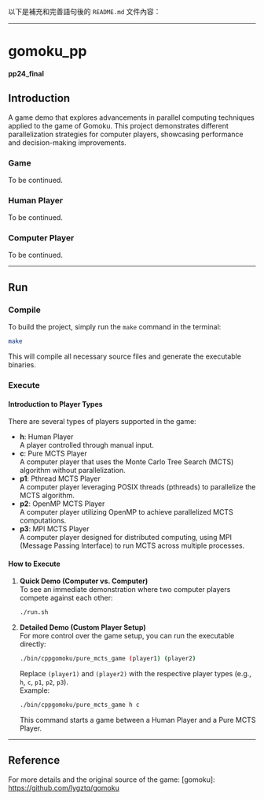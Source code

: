 以下是補充和完善語句後的 `README.md` 文件內容：

---

# gomoku_pp
#### pp24_final ####

## Introduction
A game demo that explores advancements in parallel computing techniques applied to the game of Gomoku. This project demonstrates different parallelization strategies for computer players, showcasing performance and decision-making improvements.

### Game
To be continued.

### Human Player
To be continued.

### Computer Player
To be continued.

---

## Run

### Compile
To build the project, simply run the `make` command in the terminal:
```bash
make
```
This will compile all necessary source files and generate the executable binaries.

### Execute

#### Introduction to Player Types
There are several types of players supported in the game:
- **h**: Human Player  
  A player controlled through manual input.
- **c**: Pure MCTS Player  
  A computer player that uses the Monte Carlo Tree Search (MCTS) algorithm without parallelization.
- **p1**: Pthread MCTS Player  
  A computer player leveraging POSIX threads (pthreads) to parallelize the MCTS algorithm.
- **p2**: OpenMP MCTS Player  
  A computer player utilizing OpenMP to achieve parallelized MCTS computations.
- **p3**: MPI MCTS Player  
  A computer player designed for distributed computing, using MPI (Message Passing Interface) to run MCTS across multiple processes.

#### How to Execute

1. **Quick Demo (Computer vs. Computer)**  
   To see an immediate demonstration where two computer players compete against each other:
   ```bash
   ./run.sh
   ```

2. **Detailed Demo (Custom Player Setup)**  
   For more control over the game setup, you can run the executable directly:
   ```bash
   ./bin/cppgomoku/pure_mcts_game (player1) (player2)
   ```
   Replace `(player1)` and `(player2)` with the respective player types (e.g., `h`, `c`, `p1`, `p2`, `p3`).  
   Example:
   ```bash
   ./bin/cppgomoku/pure_mcts_game h c
   ```
   This command starts a game between a Human Player and a Pure MCTS Player.

---

## Reference
For more details and the original source of the game:
[gomoku]: https://github.com/lygztq/gomoku

